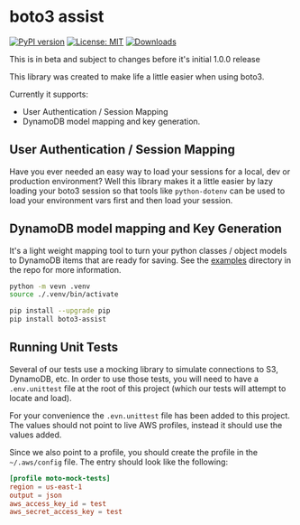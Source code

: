 # boto3 assist

[![PyPI version](https://img.shields.io/pypi/v/boto3-assist.svg)](https://pypi.org/project/boto3-assist/)
[![License: MIT](https://img.shields.io/badge/License-MIT-yellow.svg)](https://opensource.org/licenses/MIT)
[![Downloads](https://static.pepy.tech/badge/boto3-assist)](https://pepy.tech/project/boto3-assist)

This is in beta and subject to changes before it's initial 1.0.0 release

This library was created to make life a little easier when using boto3.

Currently it supports:
- User Authentication / Session Mapping
- DynamoDB model mapping and key generation.


## User Authentication / Session Mapping
Have you ever needed an easy way to load your sessions for a local, dev or production environment? Well this library
makes it a little easier by lazy loading your boto3 session so that tools like `python-dotenv` can be used to load your
environment vars first and then load your session.

## DynamoDB model mapping and Key Generation
It's a light weight mapping tool to turn your python classes / object models to DynamoDB items that are ready
for saving.  See the [examples](https://github.com/geekcafe/boto3-assist/tree/main/examples) directory in the repo for more information.


```sh
python -m vevn .venv
source ./.venv/bin/activate

pip install --upgrade pip  
pip install boto3-assist

```

## Running Unit Tests
Several of our tests use a mocking library to simulate connections to S3, DynamoDB, etc.  In order to use those tests, you will need to have a `.env.unittest` file at the root of this project (which our tests will attempt to locate and load).  

For your convenience the `.evn.unittest` file has been added to this project.  The values should not point to live AWS profiles, instead it should use the values added.

Since we also point to a profile, you should create the profile in the `~/.aws/config` file.  The entry should look like the following:

```toml
[profile moto-mock-tests]
region = us-east-1
output = json
aws_access_key_id = test
aws_secret_access_key = test

```

